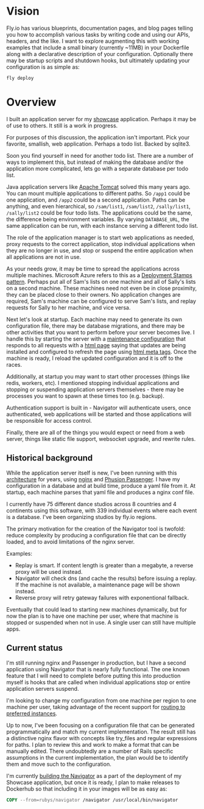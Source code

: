# Vision

Fly.io has various blueprints, documentation pages, and blog pages telling you how to accomplish various tasks by writing code and using our APIs, headers, and the like. I want to explore augmenting this with working examples that include a small binary (currently ~11MB) in your Dockerfile along with a declarative description of your configuration. Optionally there may be startup scripts and shutdown hooks, but ultimately updating your configuration is as simple as:

```
fly deploy
```

# Overview

I built an application server for my [showcase](https://github.com/rubys/showcase?tab=readme-ov-file#showcase) application. Perhaps it may be of use to others. It still is a work in progress.

For purposes of this discussion, the application isn't important. Pick your favorite, smallish, web application. Perhaps a todo list. Backed by sqlite3.

Soon you find yourself in need for another todo list. There are a number of ways to implement this, but instead of making the database and/or the application more complicated, lets go with a separate database per todo list.

Java application servers like [Apache Tomcat](https://tomcat.apache.org/) solved this many years ago. You can mount multiple applications to different paths. So `/app1` could be one application, and `/app2` could be a second application. Paths can be anything, and even hierarchical, so `/sam/list1`, `/sam/list2`, `/sally/list1`, `/sally/list2` could be four todo lists. The applications could be the same, the difference being environment variables. By varying `DATABASE_URL`, the same application can be run, with each instance serving a different todo list.

The role of the application manager is to start web applications as needed, proxy requests to the correct application, stop individual applications when  they are no longer in use, and stop or suspend the entire application when all applications are not in use.

As your needs grow, it may be time to spread the applications across multiple machines. Microsoft Azure refers to this as a [Deployment Stamps pattern](https://learn.microsoft.com/en-us/azure/architecture/patterns/deployment-stamp). Perhaps put all of Sam's lists on one machine and all of Sally's lists on a second machine. These machines need not even be in close proximity, they can be placed close to their owners. No application changes are required, Sam's machine can be configured to serve Sam's lists, and replay requests for Sally to her machine, and vice versa.

Next let's look at startup. Each machine may need to generate its own configuration file, there may be database migrations, and there may be other activities that you want to perform before your server becomes live. I handle this by starting the server with a [maintenance configuration](https://github.com/rubys/showcase/blob/main/config/navigator-maintenance.yml) that responds to all requests with a [html page](https://github.com/rubys/showcase/blob/main/public/503.html) saying that updates are being installed and configured to refresh the page using [html meta tags](https://developer.mozilla.org/en-US/docs/Web/HTML/Reference/Elements/meta/http-equiv#refresh). Once the machine is ready, I reload the updated configuration and it is off to the races.

Additionally, at startup you may want to start other processes (things like redis, workers, etc). I mentioned stopping individual applications and stopping or suspending application servers themselves - there may be processes you want to spawn at these times too (e.g. backup).

Authentication support is built in - Navigator will authenticate users, once authenticated, web applications will be started and those applications will be responsible for access control.

Finally, there are all of the things you would expect or need from a web server, things like static file support, websocket upgrade, and rewrite rules.

## Historical background

While the application server itself is new, I've been running with this [architecture](https://github.com/rubys/showcase/blob/main/ARCHITECTURE.md) for years, using [nginx](https://nginx.org/) and [Phusion Passenger](https://www.phusionpassenger.com/). I have my configuration in a database and at build time, produce a yaml file from it. At startup, each machine parses that yaml file and produces a nginx conf file.

 I currently have 75 different dance studios across 8 countries and 4 continents using this software, with 339 individual events where each event is a database. I've been organizing studios by fly.io regions.

The primary motivation for the creation of the Navigator tool is twofold: reduce complexity by producing a configuration file that can be directly loaded, and to avoid limitations of the nginx server.

Examples:
 * Replay is smart. If content length is greater than a megabyte, a reverse proxy will be used instead.
 * Navigator will check dns (and cache the results) before issuing a replay. If the machine is not available, a maintenance page will be shown instead.
 * Reverse proxy will retry gateway failures with exponentional fallback.

Eventually that could lead to starting new machines dynamically, but for now the plan is to have one machine per user, where that machine is stopped or suspended when not in use. A single user can still have multiple apps.

## Current status

I'm still running nginx and Passenger in production, but I have a second application using Navigator that is nearly fully functional. The one known feature that I will need to complete before putting this into production myself is hooks that are called when individual applications stop or entire application servers suspend.

I'm looking to change my configuration from one machine per region to one machine per user, taking advantage of the recent support for [routing to preferred instances](https://community.fly.io/t/routing-to-preferred-instances/25686).

Up to now, I've been focusing on a configuration file that can be generated programmatically and match my current implementation. The result still has a distinctive nginx flavor with concepts like try_files and regular expressions for paths. I plan to review this and work to make a format that can be manually edited. There undoubtedly are a number of Rails specific assumptions in the current implementation, the plan would be to identify them and move such to the configuration.

I'm currently [building the Navigator](https://github.com/rubys/showcase/blob/ab75c95765554babaf1b6a4d1f97440e8491b63e/Dockerfile.nav#L51-L62) as a part of the deployment of my Showcase application, but once it is ready, I plan to make releases to Dockerhub so that including it in your images will be as easy as:

```dockerfile
COPY --from=rubys/navigator /navigator /usr/local/bin/navigator
```